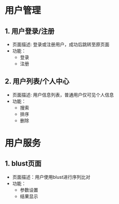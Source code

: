 # 用户管理

## 1. 用户登录/注册

+ 页面描述: 登录或注册用户，成功后跳转至原页面
+ 功能：
    + 登录
    + 注册

## 2. 用户列表/个人中心

+ 页面描述: 用户信息列表，普通用户仅可见个人信息
+ 功能：
    + 搜索
    + 排序
    + 删除

# 用户服务

## 1. blust页面

+ 页面描述：用户使用blust进行序列比对
+ 功能：
    + 参数设置
    + 结果显示

